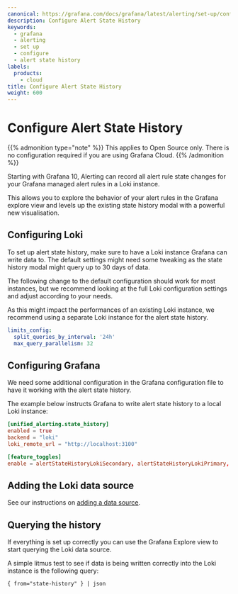 ```yaml
---
canonical: https://grafana.com/docs/grafana/latest/alerting/set-up/configure-alert-state-history/
description: Configure Alert State History
keywords:
  - grafana
  - alerting
  - set up
  - configure
  - alert state history
labels:
  products:
    - cloud
title: Configure Alert State History
weight: 600
---
```


# Configure Alert State History

{{% admonition type="note" %}}
This applies to Open Source only. There is no configuration required if you are using Grafana Cloud.
{{% /admonition %}}

Starting with Grafana 10, Alerting can record all alert rule state changes for your Grafana managed alert rules in a Loki instance.

This allows you to explore the behavior of your alert rules in the Grafana explore view and levels up the existing state history modal with a powerful new visualisation.

<!-- image here, maybe the one from the blog? -->

## Configuring Loki

To set up alert state history, make sure to have a Loki instance Grafana can write data to. The default settings might need some tweaking as the state history modal might query up to 30 days of data.

The following change to the default configuration should work for most instances, but we recommend looking at the full Loki configuration settings and adjust according to your needs.

As this might impact the performances of an existing Loki instance, we recommend using a separate Loki instance for the alert state history.

```yaml
limits_config:
  split_queries_by_interval: '24h'
  max_query_parallelism: 32
```

## Configuring Grafana

We need some additional configuration in the Grafana configuration file to have it working with the alert state history.

The example below instructs Grafana to write alert state history to a local Loki instance:

```toml
[unified_alerting.state_history]
enabled = true
backend = "loki"
loki_remote_url = "http://localhost:3100"

[feature_toggles]
enable = alertStateHistoryLokiSecondary, alertStateHistoryLokiPrimary, alertStateHistoryLokiOnly
```

<!-- TODO can we add some more info here about the feature flags and the various different supported setups with Loki as Primary / Secondary, etc? -->

## Adding the Loki data source

See our instructions on [adding a data source](/docs/grafana/latest/administration/data-source-management/).

## Querying the history

If everything is set up correctly you can use the Grafana Explore view to start querying the Loki data source.

A simple litmus test to see if data is being written correctly into the Loki instance is the following query:

```logQL
{ from="state-history" } | json
```
